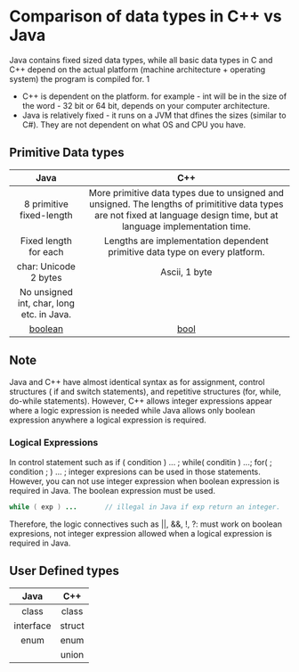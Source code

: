 # Comparison of data types in C++ vs Java

 Java contains fixed sized data types, while all basic data types in C and C++ depend on the actual platform (machine architecture + operating system) the program is compiled for.
 1

- C++ is dependent on the platform. for example - int will be in the size of the word - 32 bit or 64 bit, depends on your computer architecture.
- Java is relatively fixed - it runs on a JVM that dfines the sizes (similar to C#). They are not dependent on what OS and CPU you have.

## Primitive Data types

| Java      | C++ |
| :-----------: | :-----------: |
| 8 primitive fixed-length      | More primitive data types due to unsigned and unsigned. The lengths of primititive data types are not fixed at language design time, but at language implementation time.       |
| Fixed length for each  | Lengths are implementation dependent primitive data type on every platform. |
| char: Unicode 2 bytes  | Ascii, 1 byte |
| No unsigned int, char, long etc. in Java. | |
| [boolean](https://www.geeksforgeeks.org/comparison-boolean-data-type-c-java/) | [bool](https://www.geeksforgeeks.org/comparison-boolean-data-type-c-java/)|

## Note

Java and C++ have almost identical syntax as for assignment, control
structures ( if and switch statements), and repetitive structures
(for, while, do-while statements).  However, C++ allows integer expressions
appear where a logic expression is needed while Java allows only boolean
expression anywhere a logical expression is required.

### Logical Expressions

   In control statement such as if ( condition ) ... ; while( conditin ) ...;
for( ; condition ; ) ... ; integer expresions can be used in those statements.
However, you can not use integer expression when boolean expression is required
in Java. The boolean expression must be used.

```java
while ( exp ) ...       // illegal in Java if exp return an integer. 
```
   Therefore, the logic connectives such as ||, &&, !, ?: must work on
boolean expresions, not integer expression allowed when a logical expression
is required in Java.


## User Defined types

| Java | C++ |
| :-----------: | :-----------: |
| class | class |
| interface | struct |
| enum | enum |
| | union|
